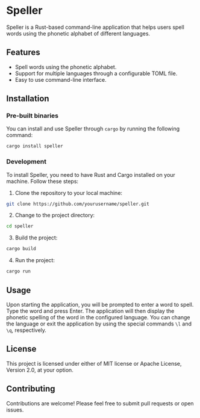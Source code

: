 # Speller

Speller is a Rust-based command-line application that helps users spell words using the phonetic alphabet of different languages. 

## Features

- Spell words using the phonetic alphabet.
- Support for multiple languages through a configurable TOML file.
- Easy to use command-line interface.

## Installation

### Pre-built binaries

You can install and use Speller through `cargo` by running the following command:

```sh
cargo install speller
```

### Development

To install Speller, you need to have Rust and Cargo installed on your machine. Follow these steps:

1. Clone the repository to your local machine:

```sh
git clone https://github.com/yourusername/speller.git
```

2. Change to the project directory:

```sh
cd speller
```

3. Build the project:

```sh
cargo build
```

4. Run the project:

```sh
cargo run
```

## Usage

Upon starting the application, you will be prompted to enter a word to spell. Type the word and press Enter. The application will then display the phonetic spelling of the word in the configured language. You can change the language or exit the application by using the special commands `\l` and `\q`, respectively.

## License

This project is licensed under either of MIT license or Apache License, Version 2.0, at your option.

## Contributing

Contributions are welcome! Please feel free to submit pull requests or open issues.